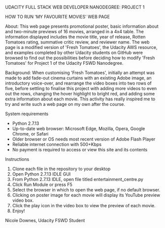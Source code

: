 UDACITY FULL STACK WEB DEVELOPER NANODEGREE:  PROJECT 1

HOW TO RUN 'MY FAVOURITE MOVIES' WEB PAGE

About:
This web page presents promotional poster, basic information about and two-minute previews of 16 movies, arranged in a 4x4 table.  The information displayed includes the movie title, year of release, Rotten Tomatoes rating, summative critic review, and reviewer name.  The web page is a modified version of 'Fresh Tomatoes', the Udacity AWS resource, and examples completed by other Udacity students on GitHub were browsed to find out the possibilities before deciding how to modify 'Fresh Tomatoes' for Project 1 of the Udacity FSWD Nanodegree.  

Background: 
When customising 'Fresh Tomatoes', initially an attempt was made to add fade-out cinema curtains with an existing Adobe image, an introductory voice-over, and rearrange the video boxes into two rows of five, before settling to finalise this project with adding more videos to even out the rows, changing the hover highlight to bright red, and adding some extra information about each movie.  This activity has really inspired me to try and write such a web page on my own after the course.

System requirements
* Python 2.7.13
* Up-to-date web browser: Microsoft Edge, Mozilla, Opera, Google Chrome, or Safari
* Older browser or OS needs most recent version of Adobe Flash Player
* Reliable internet connection with 500+Kbps
* No payment is required to access or view this site and its contents
	
Instructions
1.	Clone each file in the repository to your desktop
2.	Open Python 2.7.13 IDLE GUI
3.	From Python 2.7.13 IDLE, open file titled entertainment_centre.py
4.	Click Run Module or press F5
5.	Select the browser in which to open the web page, if no default browser.
6.	Clicking on poster image for each movie will display its YouTube preview video box.
7.	Click the play icon in the video box to view the preview of each movie.  
8.	Enjoy!

Nicole Downes, Udacity FSWD Student

